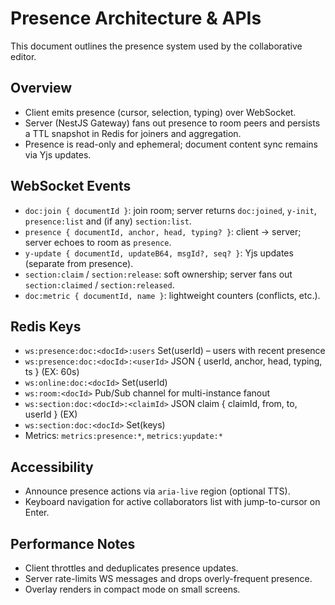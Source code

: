 # Presence Architecture & APIs

This document outlines the presence system used by the collaborative editor.

## Overview

- Client emits presence (cursor, selection, typing) over WebSocket.
- Server (NestJS Gateway) fans out presence to room peers and persists a TTL snapshot in Redis for joiners and aggregation.
- Presence is read-only and ephemeral; document content sync remains via Yjs updates.

## WebSocket Events

- `doc:join { documentId }`: join room; server returns `doc:joined`, `y-init`, `presence:list` and (if any) `section:list`.
- `presence { documentId, anchor, head, typing? }`: client -> server; server echoes to room as `presence`.
- `y-update { documentId, updateB64, msgId?, seq? }`: Yjs updates (separate from presence).
- `section:claim` / `section:release`: soft ownership; server fans out `section:claimed` / `section:released`.
- `doc:metric { documentId, name }`: lightweight counters (conflicts, etc.).

## Redis Keys

- `ws:presence:doc:<docId>:users` Set(userId) – users with recent presence
- `ws:presence:doc:<docId>:<userId>` JSON { userId, anchor, head, typing, ts } (EX: 60s)
- `ws:online:doc:<docId>` Set(userId)
- `ws:room:<docId>` Pub/Sub channel for multi-instance fanout
- `ws:section:doc:<docId>:<claimId>` JSON claim { claimId, from, to, userId } (EX)
- `ws:section:doc:<docId>` Set(keys)
- Metrics: `metrics:presence:*`, `metrics:yupdate:*`

## Accessibility

- Announce presence actions via `aria-live` region (optional TTS).
- Keyboard navigation for active collaborators list with jump-to-cursor on Enter.

## Performance Notes

- Client throttles and deduplicates presence updates.
- Server rate-limits WS messages and drops overly-frequent presence.
- Overlay renders in compact mode on small screens.

